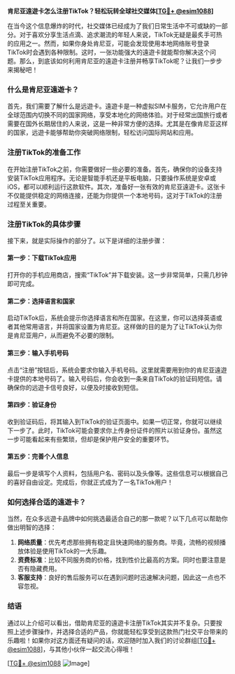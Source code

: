**肯尼亚遠遊卡怎么注册TikTok？轻松玩转全球社交媒体[[TG💪+ @esim1088](https://t.me/s/esim1088)]**

在当今这个信息爆炸的时代，社交媒体已经成为了我们日常生活中不可或缺的一部分。对于喜欢分享生活点滴、追求潮流的年轻人来说，TikTok无疑是最炙手可热的应用之一。然而，如果你身处肯尼亚，可能会发现使用本地网络账号登录TikTok时会遇到各种限制。这时，一张功能强大的遠遊卡就能帮你解决这个问题。那么，到底该如何利用肯尼亚的遠遊卡注册并畅享TikTok呢？让我们一步步来揭秘吧！

### 什么是肯尼亚遠遊卡？

首先，我们需要了解什么是远遊卡。遠遊卡是一种虚拟SIM卡服务，它允许用户在全球范围内切换不同的国家网络，享受本地化的网络体验。对于经常出国旅行或者需要在国外长期居住的人来说，这是一种非常方便的选择。尤其是在像肯尼亚这样的国家，远遊卡能够帮助你突破网络限制，轻松访问国际网站和应用。

### 注册TikTok的准备工作

在开始注册TikTok之前，你需要做好一些必要的准备。首先，确保你的设备支持安装TikTok应用程序。无论是智能手机还是平板电脑，只要操作系统是安卓或iOS，都可以顺利运行这款软件。其次，准备好一张有效的肯尼亚遠遊卡。这张卡不仅能提供稳定的网络连接，还能为你提供一个本地号码，这对于TikTok的注册过程至关重要。

### 注册TikTok的具体步骤

接下来，就是实际操作的部分了。以下是详细的注册步骤：

#### 第一步：下载TikTok应用

打开你的手机应用商店，搜索“TikTok”并下载安装。这一步非常简单，只需几秒钟即可完成。

#### 第二步：选择语言和国家

启动TikTok后，系统会提示你选择语言和所在国家。在这里，你可以选择英语或者其他常用语言，并将国家设置为肯尼亚。这样做的目的是为了让TikTok认为你是肯尼亚用户，从而避免不必要的限制。

#### 第三步：输入手机号码

点击“注册”按钮后，系统会要求你输入手机号码。这里就需要用到你的肯尼亚遠遊卡提供的本地号码了。输入号码后，你会收到一条来自TikTok的验证码短信。请确保你的远遊卡信号良好，以便及时接收到短信。

#### 第四步：验证身份

收到验证码后，将其输入到TikTok的验证页面中。如果一切正常，你就可以继续下一步了。此时，TikTok可能会要求你上传身份证件的照片以验证身份。虽然这一步可能看起来有些繁琐，但却是保护用户安全的重要环节。

#### 第五步：完善个人信息

最后一步是填写个人资料，包括用户名、密码以及头像等。这些信息可以根据自己的喜好自由设定。完成后，你就正式成为了一名TikTok用户！

### 如何选择合适的遠遊卡？

当然，在众多远遊卡品牌中如何挑选最适合自己的那一款呢？以下几点可以帮助你做出明智的选择：

1. **网络质量**：优先考虑那些拥有稳定且快速网络的服务商。毕竟，流畅的视频播放体验是使用TikTok的一大乐趣。
2. **资费标准**：比较不同服务商的价格，找到性价比最高的方案。同时也要注意是否有隐藏费用。
3. **客服支持**：良好的售后服务可以在遇到问题时迅速解决问题，因此这一点也不容忽视。

### 结语

通过以上介绍可以看出，借助肯尼亚的遠遊卡注册TikTok其实并不复杂。只要按照上述步骤操作，并选择合适的产品，你就能轻松享受到这款热门社交平台带来的乐趣啦！如果你对这方面还有疑问的话，欢迎随时加入我们的讨论群组[[TG💪+ @esim1088](https://t.me/s/esim1088)]，与其他小伙伴一起交流心得哦！

[[TG💪+ @esim1088](https://t.me/s/esim1088) ![Image](https://i.postimg.cc/4NQfJmqS/Snipaste-2025-05-13-00-14-12.png)]